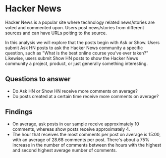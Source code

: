 # Hacker News

Hacker News is a popular site where technology related news/stories are voted and commented upon. Users post news/stories from different sources and can have URLs poiting to the source.

In this analysis we will explore that the posts begin with Ask or Show. Users submit Ask HN posts to ask the Hacker News community a specific question, such as "What is the best online course you've ever taken?" Likewise, users submit Show HN posts to show the Hacker News community a project, product, or just generally something interesting.

## Questions to answer
- Do Ask HN or Show HN receive more comments on average?
- Do posts created at a certain time receive more comments on average?

## Findings
- On average, ask posts in our sample receive approximately 10 comments, whereas show posts receive approximately 4.
- The hour that receives the most comments per post on average is 15:00, with an average of 28.68 comments per post. There's about a 75% increase in the number of comments between the hours with the highest and second highest average number of comments.
